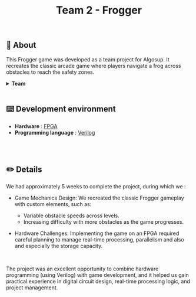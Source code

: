 <h1 style="text-align: center">Team 2 - Frogger</h1>
<br>

## 📖 About
This Frogger game was developed as a team project for Algosup. It recreates the classic arcade game where players navigate a frog across obstacles to reach the safety zones.

<details>
    <summary><b>Team</b></summary>

|                                                                                              | Name                | Role                | Links |           
|----------------------------------------------------------------------------------------------|---------------------|---------------------|-------------------------------------------------------------------------------------------------------------------------|
| <img src="https://ca.slack-edge.com/T07N4K3NA3Z-U07P7V3H7ME-g3ffdd245b21-512" width="120px"> | DESPEAUX Guillaume  | **Project Manager**     | [LinkedIn](https://www.linkedin.com/in/guillaume-despaux/)            \| [GitHub](https://github.com/GuillaumeDespaux)    |
| <img src="https://ca.slack-edge.com/T07N4K3NA3Z-U07NXSFUWN5-bf32653b7de6-192" width="120px"> | POLARD Vianney      | **Program Manager**     | [LinkedIn](https://www.linkedin.com/in/vianney-polard-44173a273/)     \| [GitHub](https://github.com/4tinley)             |
| <img src="https://ca.slack-edge.com/T07N4K3NA3Z-U07NK3NMANP-gea5dac389e4-192" width="120px"> | LEFIN Mattéo        | **Technical Leader**    | [LinkedIn](https://www.linkedin.com/in/matt%C3%A9o-lefin-380272293/)  \| [GitHub](https://github.com/Mattstar64)          |
| <img src="https://ca.slack-edge.com/T07N4K3NA3Z-U07NK6M6QKU-638f89f6b3fc-512" width="120px"> | CAILLEAU Habi       | **Software Engineer**   | [LinkedIn](https://www.linkedin.com/in/habi-cailleau-3b72b5293/)      \| [GitHub](https://github.com/habicll)             |
| <img src="https://ca.slack-edge.com/T07N4K3NA3Z-U07NK3N9ZRR-b41afb16698e-192" width="120px"> | BOPP Alexandre      | **Software Engineer**   | [LinkedIn](https://www.linkedin.com/in/alexandre-bopp-682a97250/)     \| [GitHub](https://github.com/Boppalex)            |
| <img src="https://ca.slack-edge.com/T07N4K3NA3Z-U07NK6MCR0A-g4cac1c20a04-192" width="120px"> | ADAM Enoal          | **Quality Insurance**   | [LinkedIn](https://www.linkedin.com/in/enoal-adam-02552932a/)         \| [GitHub](https://github.com/EnoGame29)           |
| <img src="https://ca.slack-edge.com/T07N4K3NA3Z-U07P80DRE1W-4c0061bbe725-192" width="120px"> | MEGNAN Lucas        | **Technical Writer**    | [LinkedIn](https://www.linkedin.com/in/lucas-megnan/)                 \| [GitHub](https://github.com/LucasMegnan)         |

</details>
<br>

## ⌨️ Development environment
- **Hardware** : [FPGA](./documents/readmeExtentions/fpga.md)
- **Programming language** : [Verilog](./documents/readmeExtentions/verilog.md)
<br>
<br>


## ✏️ Details
We had approximately 5 weeks to complete the project, during which we :

- Game Mechanics Design: We recreated the classic Frogger gameplay with custom elements, such as:

  - Variable obstacle speeds across levels.
  - Increasing difficulty with more obstacles as the game progresses.

- Hardware Challenges: Implementing the game on an FPGA required careful planning to manage real-time processing, parallelism and also and especially the storage capacity.
<br>

The project was an excellent opportunity to combine hardware programming (using Verilog) with game development, and it helped us gain practical experience in digital circuit design, real-time processing logic, and project management.
<br>
<br>
<br>